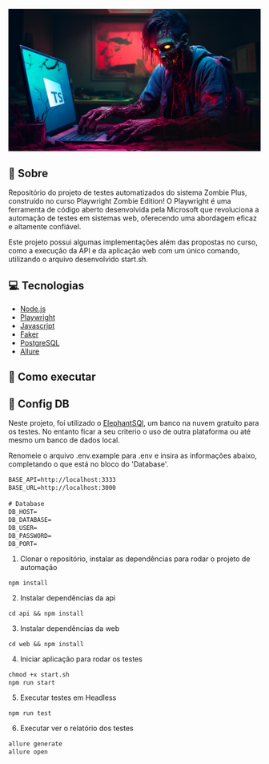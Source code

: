 ![poster](https://raw.githubusercontent.com/qaxperience/thumbnails/main/playwright-zombie.png)

## 🤘 Sobre

Repositório do projeto de testes automatizados do sistema Zombie Plus, construído no curso Playwright Zombie Edition! O Playwright é uma ferramenta de código aberto desenvolvida pela Microsoft que revoluciona a automação de testes em sistemas web, oferecendo uma abordagem eficaz e altamente confiável.


Este projeto possui algumas implementações além das propostas no curso, como a execução da API e da aplicação web com um único comando, utilizando o arquivo desenvolvido start.sh.

## 💻 Tecnologias
- [Node.js](https://nodejs.org/)
- [Playwright](https://playwright.dev/)
- [Javascript](https://developer.mozilla.org/pt-BR/docs/Web/JavaScript)
- [Faker](https://www.npmjs.com/package/@faker-js/faker)
- [PostgreSQL](https://www.postgresql.org/)
- [Allure](https://allurereport.org/)

## 🤖 Como executar

## 🐘 Config DB

Neste projeto, foi utilizado o [ElephantSQl](https://www.elephantsql.com/), um banco na nuvem gratuito para os testes. No entanto ficar a seu criterio o uso de outra plataforma ou até mesmo um banco de dados local.

Renomeie o arquivo .env.example para .env e insira as informações abaixo, completando o que está no bloco do 'Database'.

```
BASE_API=http://localhost:3333
BASE_URL=http://localhost:3000

# Database
DB_HOST= 
DB_DATABASE=
DB_USER=
DB_PASSWORD=
DB_PORT=
```


1. Clonar o repositório, instalar as dependências para rodar o projeto de automação
```
npm install
```

2. Instalar dependẽncias da api
```
cd api && npm install
```

3. Instalar dependẽncias da web
```
cd web && npm install
```

4. Iniciar aplicação para rodar os testes
```
chmod +x start.sh
npm run start
```

5. Executar testes em Headless
```
npm run test
```

6. Executar ver o relatório dos testes
```
allure generate
allure open
```